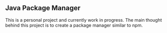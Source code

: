 ## Java Package Manager 
This is a personal project and currently work in progress.
The main thought behind this project is to create a package manager similar to npm.
